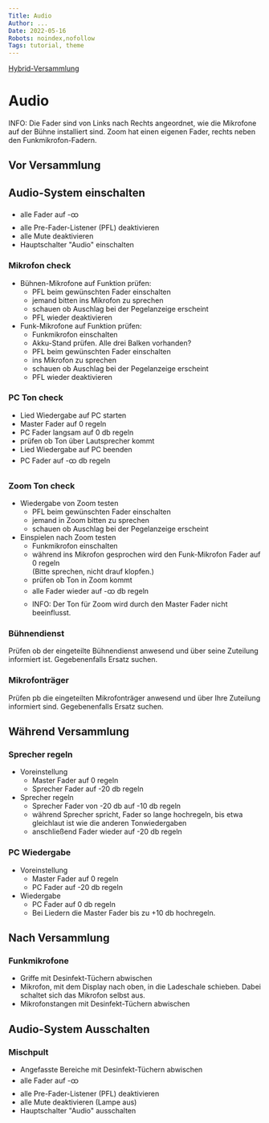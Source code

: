 ```yaml
---
Title: Audio
Author: ...
Date: 2022-05-16
Robots: noindex,nofollow
Tags: tutorial, theme
---
```


[Hybrid-Versammlung](../)

# Audio

INFO: Die Fader sind von Links nach Rechts angeordnet, wie die Mikrofone auf der Bühne installiert sind. Zoom hat einen eigenen Fader, rechts neben den Funkmikrofon-Fadern.

## Vor Versammlung

## Audio-System einschalten

- alle Fader auf -ထ
- alle Pre-Fader-Listener (PFL) deaktivieren
- alle Mute deaktivieren
- Hauptschalter "Audio" einschalten

### Mikrofon check

- Bühnen-Mikrofone auf Funktion prüfen: 
  - PFL beim gewünschten Fader einschalten
  - jemand bitten ins Mikrofon zu sprechen
  - schauen ob Auschlag bei der Pegelanzeige erscheint
  - PFL wieder deaktivieren
- Funk-Mikrofone auf Funktion prüfen:
  - Funkmikrofon einschalten
  - Akku-Stand prüfen. Alle drei Balken vorhanden?
  - PFL beim gewünschten Fader einschalten
  - ins Mikrofon zu sprechen
  - schauen ob Auschlag bei der Pegelanzeige erscheint
  - PFL wieder deaktivieren

### PC Ton check

- Lied Wiedergabe auf PC starten
- Master Fader auf 0 regeln
- PC Fader langsam auf 0 db regeln
- prüfen ob Ton über Lautsprecher kommt
- Lied Wiedergabe auf PC beenden
- PC Fader auf -ထ db regeln

### Zoom Ton check

- Wiedergabe von Zoom testen
  - PFL beim gewünschten Fader einschalten
  - jemand in Zoom bitten zu sprechen
  - schauen ob Auschlag bei der Pegelanzeige erscheint
- Einspielen nach Zoom testen
  - Funkmikrofon einschalten
  - während ins Mikrofon gesprochen wird den Funk-Mikrofon Fader auf 0 regeln  
    (Bitte sprechen, nicht drauf klopfen.)
  - prüfen ob Ton in Zoom kommt
  - alle Fader wieder auf -ထ db regeln
  - INFO: Der Ton für Zoom wird durch den Master Fader nicht beeinflusst.

### Bühnendienst

Prüfen ob der eingeteilte Bühnendienst anwesend
und über seine Zuteilung informiert ist. 
Gegebenenfalls Ersatz suchen. 

### Mikrofonträger

Prüfen pb die eingeteilten Mikrofonträger anwesend
und über Ihre Zuteilung informiert sind. 
Gegebenenfalls Ersatz suchen. 

## Während Versammlung

### Sprecher regeln

- Voreinstellung
  - Master Fader auf 0 regeln
  - Sprecher Fader auf -20 db regeln
- Sprecher regeln
  - Sprecher Fader von -20 db auf -10 db regeln
  - während Sprecher spricht, Fader so lange hochregeln,
    bis etwa gleichlaut ist wie die anderen Tonwiedergaben
  - anschließend Fader wieder auf -20 db regeln

### PC Wiedergabe

- Voreinstellung
  - Master Fader auf 0 regeln
  - PC Fader auf -20 db regeln
- Wiedergabe
  - PC Fader auf 0 db regeln
  - Bei Liedern die Master Fader bis zu +10 db hochregeln.

## Nach Versammlung

### Funkmikrofone

- Griffe mit Desinfekt-Tüchern abwischen
- Mikrofon, mit dem Display nach oben, in die Ladeschale schieben.
  Dabei schaltet sich das Mikrofon selbst aus.
- Mikrofonstangen mit Desinfekt-Tüchern abwischen

## Audio-System Ausschalten

### Mischpult

- Angefasste Bereiche mit Desinfekt-Tüchern abwischen
- alle Fader auf -ထ
- alle Pre-Fader-Listener (PFL) deaktivieren
- alle Mute deaktivieren (Lampe aus)
- Hauptschalter "Audio" ausschalten

